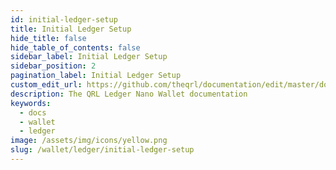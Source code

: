 ```yaml
---
id: initial-ledger-setup
title: Initial Ledger Setup
hide_title: false
hide_table_of_contents: false
sidebar_label: Initial Ledger Setup
sidebar_position: 2
pagination_label: Initial Ledger Setup
custom_edit_url: https://github.com/theqrl/documentation/edit/master/docs/basics/what-is-qrl.md
description: The QRL Ledger Nano Wallet documentation
keywords:
  - docs
  - wallet
  - ledger
image: /assets/img/icons/yellow.png
slug: /wallet/ledger/initial-ledger-setup
---
```

